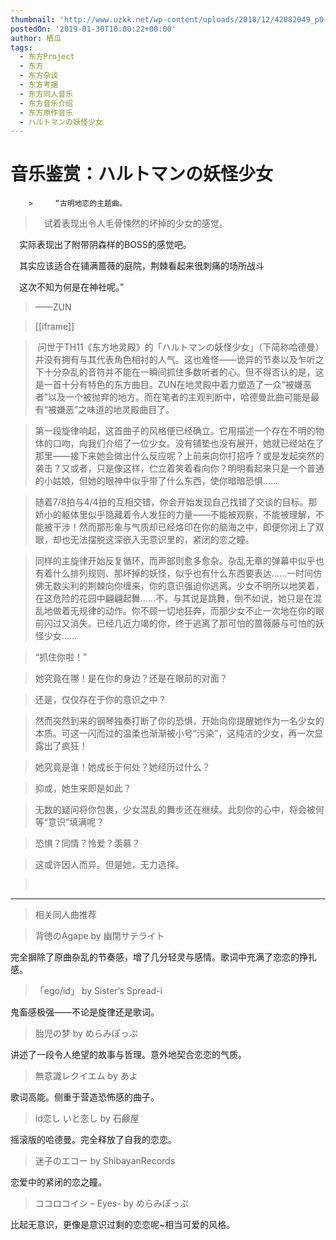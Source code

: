 ```yaml
---
thumbnail: 'http://www.uzkk.net/wp-content/uploads/2018/12/42082049_p0-825x510.jpg'
postedOn: '2019-01-30T10:00:22+00:00'
author: 栖瓜
tags:
  - 东方Project
  - 东方
  - 东方杂谈
  - 东方考据
  - 东方同人音乐
  - 东方音乐介绍
  - 东方原作音乐
  - ハルトマンの妖怪少女
---
```


# 音乐鉴赏：ハルトマンの妖怪少女

		>     “古明地恋的主题曲。

> 　试着表现出令人毛骨悚然的坏掉的少女的感觉。

　实际表现出了附带阴森样的BOSS的感觉吧。

　其实应该适合在铺满蔷薇的庭院，荆棘看起来很刺痛的场所战斗

　这次不知为何是在神社呢。”

> ——ZUN

> 

> [[iframe]]

>  问世于TH11《东方地灵殿》的「ハルトマンの妖怪少女」（下简称哈德曼）并没有拥有与其代表角色相衬的人气。这也难怪——诡异的节奏以及乍听之下十分杂乱的音符并不能在一瞬间抓住多数听者的心。但不得否认的是，这是一首十分有特色的东方曲目。ZUN在地灵殿中着力塑造了一众“被嫌恶者”以及一个被抛弃的地方。而在笔者的主观判断中，哈德曼此曲可能是最有“被嫌恶”之味道的地灵殿曲目了。

> 第一段旋律响起，这首曲子的风格便已经确立。它用描述一个存在不明的物体的口吻，向我们介绍了一位少女。没有铺垫也没有展开，她就已经站在了那里——接下来她会做出什么反应呢？上前来向你打招呼？或是发起突然的袭击？又或者，只是像这样，伫立着笑着看向你？明明看起来只是一个普通的小姑娘，但她的眼神中似乎带了什么东西，使你暗暗恐惧……

> 随着7/8拍与4/4拍的互相交错，你会开始发现自己找错了交谈的目标。那娇小的躯体里似乎隐藏着令人发狂的力量——不能被观察，不能被理解，不能被干涉！然而那形象与气质却已经烙印在你的脑海之中，即便你闭上了双眼，却也无法摆脱这深嵌入无意识里的，紧闭的恋之瞳。

> 同样的主旋律开始反复循环，而声部则愈多愈杂。杂乱无章的弹幕中似乎也有着什么排列规则、那坏掉的妖怪，似乎也有什么东西要表达……一时间仿佛无数尖利的荆棘向你缠来，你的意识强迫你逃离。少女不明所以地笑着，在这危险的花园中翩翩起舞……不。与其说是跳舞，倒不如说，她只是在混乱地做着无规律的动作。你不顾一切地狂奔，而那少女不止一次地在你的眼前闪过又消失。已经几近力竭的你，终于逃离了那可怕的蔷薇藤与可怕的妖怪少女……

> “抓住你啦！”

> 她究竟在哪！是在你的身边？还是在眼前的对面？

> 还是，仅仅存在于你的意识之中？

> 然而突然到来的钢琴独奏打断了你的恐惧，开始向你提醒她作为一名少女的本质。可这一闪而过的温柔也渐渐被小号“污染”，这纯洁的少女，再一次显露出了疯狂！

> 她究竟是谁！她成长于何处？她经历过什么？

> 抑或，她生来即是如此？

> 无数的疑问将你包裹，少女混乱的舞步还在继续。此刻你的心中，将会被何等“意识”填满呢？

> 恐惧？同情？怜爱？羡慕？

> 这或许因人而异。但是她，无力选择。

>  

---

> 相关同人曲推荐

> 背徳のAgape by 幽閉サテライト

完全摒除了原曲杂乱的节奏感，增了几分轻灵与感情。歌词中充满了恋恋的挣扎感。

> 「ego/id」 by Sister’s Spread-i

鬼畜感极强——不论是旋律还是歌词。

> 胎児の梦 by めらみぽっぷ

讲述了一段令人绝望的故事与哲理。意外地契合恋恋的气质。

> 無意識レクイエム by あよ

歌词高能。侧重于营造恐怖感的曲子。

> id恋し いと恋し by 石鹸屋

摇滚版的哈德曼。完全释放了自我的恋恋。

> 迷子のエコー by ShibayanRecords

恋爱中的紧闭的恋之瞳。

> ココロコイシ – Eyes- by めらみぽっぷ

比起无意识，更像是意识过剩的恋恋呢~相当可爱的风格。

	